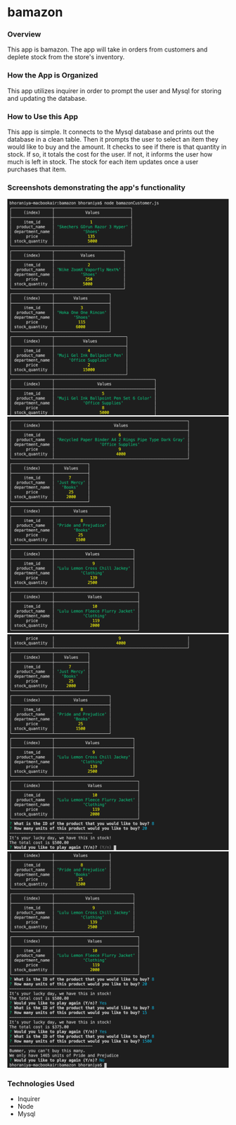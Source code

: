 # bamazon

### Overview

This app is bamazon.  The app will take in orders from customers and deplete stock from the store's inventory. 

### How the App is Organized

This app utilizes inquirer in order to prompt the user and Mysql for storing and updating the database. 

### How to Use this App

This app is simple.  It connects to the Mysql database and prints out the database in a clean table.  Then it prompts the user to select an item they would like to buy and the amount.  It checks to see if there is that quantity in stock.  If so, it totals the cost for the user.  If not, it informs the user how much is left in stock.  The stock for each item updates once a user purchases that item.  
 

### Screenshots demonstrating the app's functionality 

![image](/images/image1.png)
![image](/images/image2.png)
![image](/images/image3.png)
![image](/images/image4.png)


### Technologies Used 
* Inquirer
* Node
* Mysql

